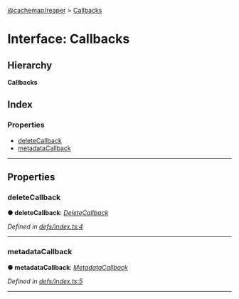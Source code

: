 [@cachemap/reaper](../README.md) > [Callbacks](../interfaces/callbacks.md)

# Interface: Callbacks

## Hierarchy

**Callbacks**

## Index

### Properties

* [deleteCallback](callbacks.md#deletecallback)
* [metadataCallback](callbacks.md#metadatacallback)

---

## Properties

<a id="deletecallback"></a>

###  deleteCallback

**● deleteCallback**: *[DeleteCallback](../#deletecallback)*

*Defined in [defs/index.ts:4](https://github.com/dylanaubrey/cachemap/blob/58bca6e/packages/reaper/src/defs/index.ts#L4)*

___
<a id="metadatacallback"></a>

###  metadataCallback

**● metadataCallback**: *[MetadataCallback](../#metadatacallback)*

*Defined in [defs/index.ts:5](https://github.com/dylanaubrey/cachemap/blob/58bca6e/packages/reaper/src/defs/index.ts#L5)*

___

